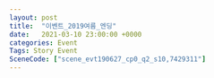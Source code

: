 ```yaml
---
layout: post
title:  "이벤트_2019여름_엔딩"
date:   2021-03-10 23:00:00 +0000
categories: Event
Tags: Story Event
SceneCode: ["scene_evt190627_cp0_q2_s10,7429311"]
---
```

